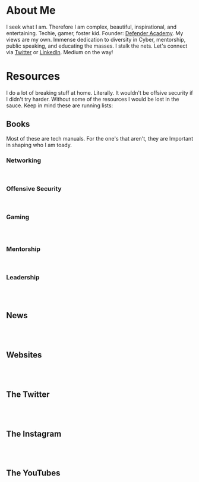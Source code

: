 # About Me
I seek what I am. Therefore I am complex, beautiful, inspirational, and entertaining. Techie, gamer, foster kid. Founder: <a href="http://www.networkdefenderacademy.com/">Defender Academy</a>. My views are my own. Immense dedication to diversity in Cyber, mentorship, public speaking, and educating the masses. I stalk the nets. Let's connect via <a href="http://www.twitter.com/_joyous_">Twitter</a> or <a href="https://www.linkedin.com/in/joyhuggins">LinkedIn</a>. Medium on the way!

# Resources
I do a lot of breaking stuff at home. Literally. It wouldn't be offsive security if I didn't try harder. Without some of the resources I would be lost in the sauce. Keep in mind these are running lists:
<br>
<h2>Books</h2>
Most of these are tech manuals. For the one's that aren't, they are Important in shaping who I am toady.
<h3>Networking</h3><br>
<h3>Offensive Security</h3><br>
<h3>Gaming<h3></br>
<h3>Mentorship</h3><br>
<h3>Leadership</h3><br>
<br>
<h2>News</h2><br>
  <br>
<h2>Websites</h2><br>
  <br>
<h2>The Twitter</h2><br>
  <br>
<h2>The Instagram</h2><br>
  <br>
<h2>The YouTubes</h2><br>
  <br>
